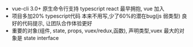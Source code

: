 - vue-cli  3.0+  原生命令行支持  typescript
  react 最早拥抱,  vue 加入
- 项目多加20% typescript代码  本来不用写,少了60%的潜在bug(js 弱类型) 良好的代码提示,
  让团队合作体验更好
-  重要的对象(组件, state, props, vuex/redux,函数), 声明类型,vuex 最大的对象是  state
   interface
